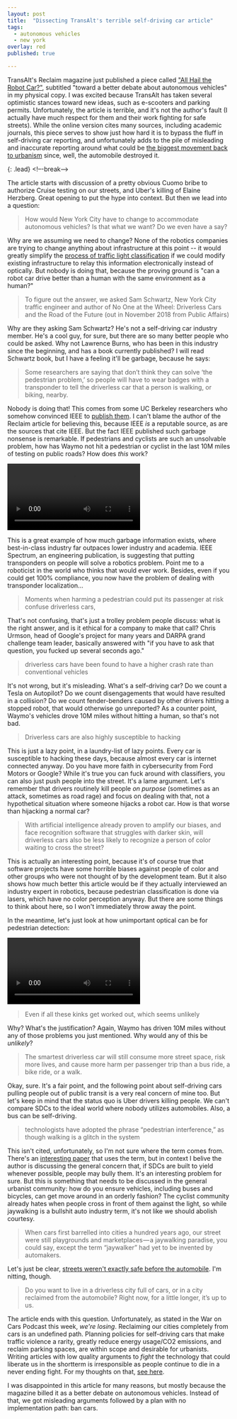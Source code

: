 ```yaml
---
layout: post
title:  "Dissecting TransAlt's terrible self-driving car article"
tags:
  - autonomous vehicles
  - new york
overlay: red
published: true

---
```


TransAlt's Reclaim magazine just published a piece called ["All Hail the Robot Car?"](https://medium.com/reclaim-magazine/all-hail-the-robot-car-8d672221b18e), subtitled "toward a better debate about autonomous vehicles" in my physical copy. I was excited because TransAlt has taken several optimistic stances toward new ideas, such as e-scooters and parking permits. Unfortunately, the article is terrible, and it's not the author's fault (I actually have much respect for them and their work fighting for safe streets). While the online version cites many sources, including academic journals, this piece serves to show just how hard it is to bypass the fluff in self-driving car reporting, and unfortunately adds to the pile of misleading and inaccurate reporting around what could be [the biggest movement back to urbanism](http://urban.codes/posts/new-york-self-driving-car-benefits) since, well, the automobile destroyed it.

{: .lead}
<!–-break-–>

The article starts with discussion of a pretty obvious Cuomo bribe to authorize Cruise testing on our streets, and Uber's killing of Elaine Herzberg. Great opening to put the hype into context. But then we lead into a question:

>How would New York City have to change to accommodate autonomous vehicles? Is that what we want? Do we even have a say?

Why are we assuming we need to change? None of the robotics companies are trying to change anything about infrastructure at this point -- it would greatly simplify the [process of traffic light classification](https://static.googleusercontent.com/media/research.google.com/en//pubs/archive/37259.pdf) if we could modify existing infrastructure to relay this information electronically instead of optically. But nobody is doing that, because the proving ground is "can a robot car drive better than a human with the same environment as a human?"

>To figure out the answer, we asked Sam Schwartz, New York City traffic engineer and author of No One at the Wheel: Driverless Cars and the Road of the Future (out in November 2018 from Public Affairs)

Why are they asking Sam Schwartz? He's not a self-driving car industry member. He's a cool guy, for sure, but there are so many better people who could be asked. Why not Lawrence Burns, who has been in this industry since the beginning, and has a book currently published? I will read Schwartz book, but I have a feeling it'll be garbage, because he says:

>Some researchers are saying that don’t think they can solve ‘the pedestrian problem,’ so people will have to wear badges with a transponder to tell the driverless car that a person is walking, or biking, nearby.

Nobody is doing that! This comes from some UC Berkeley researchers who somehow convinced IEEE to [publish them](https://spectrum.ieee.org/cars-that-think/transportation/self-driving/the-selfdriving-cars-bicycle-problem). I can't blame the author of the Reclaim article for believing this, because IEEE *is* a reputable source, as are the sources that cite IEEE. But the fact IEEE published such garbage nonsense is remarkable. If pedestrians and cyclists are such an unsolvable problem, how has Waymo not hit a pedestrian or cyclist in the last 10M miles of testing on public roads? How does *this* work?

<video src="/uploads/waymo_sxsw_bike.mp4" autoplay="true" loop="true"></video>

This is a great example of how much garbage information exists, where best-in-class industry far outpaces lower industry and academia. IEEE Spectrum, an engineering publication, is suggesting that putting transponders on people will solve a robotics problem. Point me to a roboticist in the world who thinks that would ever work. Besides, even if you could get 100% compliance, you now have the problem of dealing with transponder localization...

>Moments when harming a pedestrian could put its passenger at risk confuse driverless cars, 

That's not confusing, that's just a trolley problem people discuss: what is the right answer, and is it ethical for a company to make that call? Chris Urmson, head of Google's project for many years and DARPA grand challenge team leader, basically answered with "if you have to ask that question, you fucked up several seconds ago."

>driverless cars have been found to have a higher crash rate than conventional vehicles

It's not wrong, but it's misleading. What's a self-driving car? Do we count a Tesla on Autopilot? Do we count disengagements that would have resulted in a collision? Do we count fender-benders caused by other drivers hitting a stopped robot, that would otherwise go unreported? As a counter point, Waymo's vehicles drove 10M miles without hitting a human, so that's not bad.

>Driverless cars are also highly susceptible to hacking

This is just a lazy point, in a laundry-list of lazy points. Every car is susceptible to hacking these days, because almost every car is internet connected anyway. Do you have more faith in cybersecurity from Ford Motors or Google? While it's true you can fuck around with classifiers, you can also just push people into the street. It's a lame argument. Let's remember that drivers routinely kill people *on purpose* (sometimes as an attack, sometimes as road rage) and focus on dealing with that, not a hypothetical situation where someone hijacks a robot car. How is that worse than hijacking a normal car?

>With artificial intelligence already proven to amplify our biases, and face recognition software that struggles with darker skin, will driverless cars also be less likely to recognize a person of color waiting to cross the street?

This is actually an interesting point, because it's of course true that software projects have some horrible biases against people of color and other groups who were not thought of by the development team. But it also shows how much better this article would be if they actually interviewed an industry expert in robotics, because pedestrian classification is done via lasers, which have no color perception anyway. But there are some things to think about here, so I won't immediately throw away the point.

In the meantime, let's just look at how unimportant optical can be for pedestrian detection:

<video src="/uploads/waymo_dust.mp4" autoplay="true" loop="true"></video>

>Even if all these kinks get worked out, which seems unlikely

Why? What's the justification? Again, Waymo has driven 10M miles without any of those problems you just mentioned. Why would any of this be *unlikely*?

> The smartest driverless car will still consume more street space, risk more lives, and cause more harm per passenger trip than a bus ride, a bike ride, or a walk.

Okay, sure. It's a fair point, and the following point about self-driving cars pulling people out of public transit is a very real concern of mine too. But let's keep in mind that the status quo is Uber drivers killing people. We can't compare SDCs to the ideal world where nobody utilizes automobiles. Also, a bus can be self-driving.

>technologists have adopted the phrase “pedestrian interference,” as though walking is a glitch in the system

This isn't cited, unfortunately, so I'm not sure where the term comes from. There's an [interesting paper](http://profiles.arts.monash.edu.au/robert-sparrow/files/2017/12/ethics-driverless-vehicles-drunk-robots.pdf) that uses the term, but in context I belive the author is discussing the general concern that, if SDCs are built to yield whenever possible, people may bully them. It's an interesting problem for sure. But this is something that needs to be discussed in the general urbanist community: how do you ensure vehicles, including buses and bicycles, can get move around in an orderly fashion? The cyclist community already hates when people cross in front of them against the light, so while jaywalking is a bullshit auto industry term, it's not like we should abolish courtesy.

>When cars first barrelled into cities a hundred years ago, our street were still playgrounds and marketplaces — a jaywalking paradise, you could say, except the term “jaywalker” had yet to be invented by automakers.

Let's just be clear, [streets weren't exactly safe before the automobile](https://www.nytimes.com/2011/12/25/realestate/the-railroad-tracks-that-turned-a-street-into-death-avenue.html). I'm nitting, though.

>Do you want to live in a driverless city full of cars, or in a city reclaimed from the automobile? Right now, for a little longer, it’s up to us.

The article ends with this question. Unfortunately, as stated in the War on Cars Podcast this week, *we're losing*. Reclaiming our cities completely from cars is an undefined path. Planning policies for self-driving cars that make traffic violence a rarity, greatly reduce energy usage/CO2 emissions, and reclaim parking spaces, are within scope and desirable for urbanists. Writing articles with low quality arguments to *fight* the technology that could liberate us in the shortterm is irresponsible as people continue to die in a never ending fight. For my thoughts on that, [see here](http://urban.codes/posts/new-york-self-driving-car-benefits).

I was disappointed in this article for many reasons, but mostly because the magazine billed it as a better debate on autonomous vehicles. Instead of that, we got misleading arguments followed by a plan with no implementation path: ban cars.
